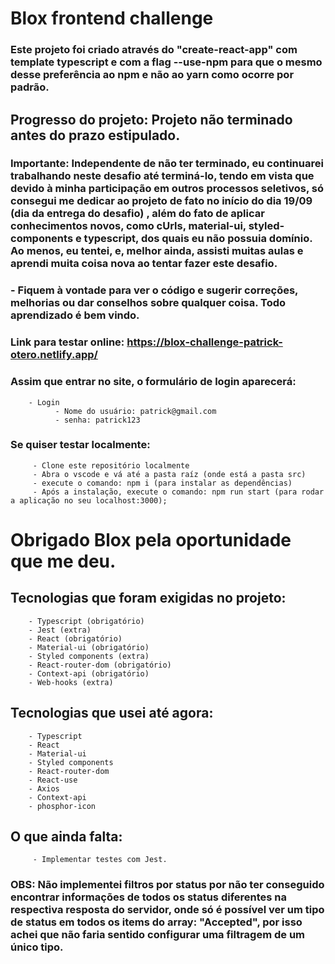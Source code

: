 # Blox frontend challenge

### Este projeto foi criado através do "create-react-app" com template typescript e com a flag --use-npm para que o mesmo desse preferência ao npm e não ao yarn como ocorre por padrão.

## Progresso do projeto: Projeto não terminado antes do prazo estipulado.

### Importante: Independente de não ter terminado, eu continuarei trabalhando neste desafio até terminá-lo, tendo em vista que devido à minha participação em outros processos seletivos, só consegui me dedicar ao projeto de fato no início do dia 19/09 (dia da entrega do desafio) , além do fato de aplicar conhecimentos novos, como cUrls, material-ui, styled-components e typescript, dos quais eu não possuia domínio. Ao menos, eu tentei, e, melhor ainda, assisti muitas aulas e aprendi muita coisa nova ao tentar fazer este desafio.

### - Fiquem à vontade para ver o código e sugerir correções, melhorias ou dar conselhos sobre qualquer coisa. Todo aprendizado é bem vindo.

### Link para testar online: https://blox-challenge-patrick-otero.netlify.app/

### Assim que entrar no site, o formulário de login aparecerá:
        - Login
              - Nome do usuário: patrick@gmail.com
              - senha: patrick123 

### Se quiser testar localmente:

         - Clone este repositório localmente
         - Abra o vscode e vá até a pasta raíz (onde está a pasta src)
         - execute o comando: npm i (para instalar as dependências)
         - Após a instalação, execute o comando: npm run start (para rodar a aplicação no seu localhost:3000);

# Obrigado Blox pela oportunidade que me deu.

## Tecnologias que foram exigidas no projeto:

        - Typescript (obrigatório)
        - Jest (extra)
        - React (obrigatório)
        - Material-ui (obrigatório)
        - Styled components (extra)
        - React-router-dom (obrigatório)
        - Context-api (obrigatório)
        - Web-hooks (extra)
        
## Tecnologias que usei até agora:

        - Typescript
        - React
        - Material-ui
        - Styled components
        - React-router-dom
        - React-use
        - Axios
        - Context-api
        - phosphor-icon
  
 ## O que ainda falta:

         - Implementar testes com Jest.



### OBS: Não implementei filtros por status por não ter conseguido encontrar informações de todos os status diferentes na respectiva resposta do servidor, onde só é possível ver um tipo de status em todos os items do array: "Accepted", por isso achei que não faria sentido configurar uma filtragem de um único tipo.
